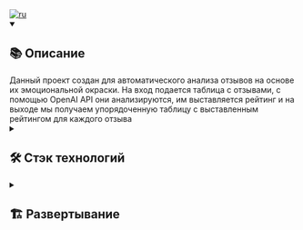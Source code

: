<div><a href="https://github.com/akkrn/test_openai_api/blob/main/README.md" ><img alt="ru" src="https://img.shields.io/badge/version-on%20english-white"/></a></div>

<details open><summary><h2>📚 Описание</h2></summary>
Данный проект создан для автоматического анализа отзывов на основе их эмоциональной окраски. На вход подается таблица с отзывами, с помощью OpenAI API они анализируются, им выставляется рейтинг и на выходе мы получаем упорядоченную таблицу с выставленным рейтингом для каждого отзыва

</details>

<details><summary><h2>🛠️ Стэк технологий</h2></summary>
<img src="https://img.shields.io/badge/Python-%2314354c.svg?logo=Python&logoColor=white&style=flat" alt="Python" /> <img src="https://img.shields.io/badge/ChatGPT-%23000000.svg?style=flat&logo=openai&logoColor=white" alt="ChatGPT" /> <img src="https://img.shields.io/badge/Pandas-2C2D72?style=flat&logo=pandas&logoColor=white" alt="Pandas" />
</details>
<details><summary><h2>🏗️ Развертывание</h2></summary>
Клонировать репозиторий и перейти в него в командной строке:

```
git clone https://github.com/akkrn/test_openai_api.git
```

Cоздать и активировать виртуальное окружение:

```
python3 -m venv venv
```

* Если у вас Linux/macOS

    ```
    source venv/bin/activate
    ```

* Если у вас windows

    ```
    source venv/Scripts/activate
    ```

```
python3 -m pip install --upgrade pip
```

Установить зависимости из файла requirements.txt:

```
pip install -r requirements.txt
```

Создать .env файл, в который добавить ваш OpenAI AIP ключ 

Запустить проект:

```
python3 main.py
```

</details>
